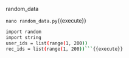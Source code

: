 random_data

`nano random_data.py`{{execute}}

```sh
import random
import string
user_ids = list(range(1, 200))
rec_ids = list(range(1, 200))```{{execute}}

